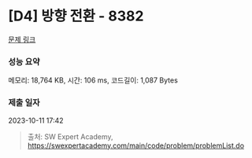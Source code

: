 # [D4] 방향 전환 - 8382 

[문제 링크](https://swexpertacademy.com/main/code/problem/problemDetail.do?contestProbId=AWyNQrCahHcDFAVP) 

### 성능 요약

메모리: 18,764 KB, 시간: 106 ms, 코드길이: 1,087 Bytes

### 제출 일자

2023-10-11 17:42



> 출처: SW Expert Academy, https://swexpertacademy.com/main/code/problem/problemList.do